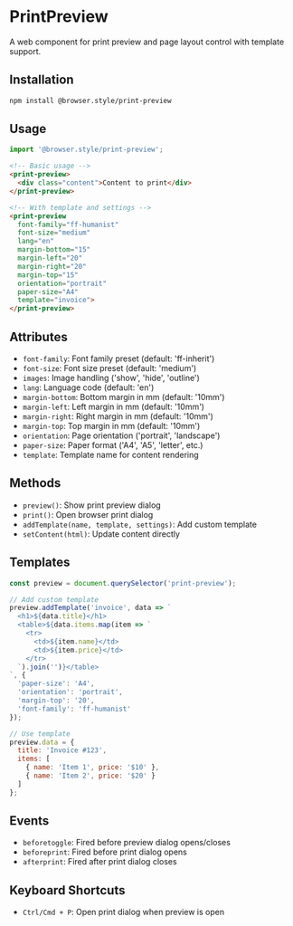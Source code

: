# PrintPreview

A web component for print preview and page layout control with template support.

## Installation

```bash
npm install @browser.style/print-preview
```

## Usage

```javascript
import '@browser.style/print-preview';
```

```html
<!-- Basic usage -->
<print-preview>
  <div class="content">Content to print</div>
</print-preview>

<!-- With template and settings -->
<print-preview
  font-family="ff-humanist"
  font-size="medium"
  lang="en"
  margin-bottom="15"
  margin-left="20"
  margin-right="20"
  margin-top="15"
  orientation="portrait"
  paper-size="A4"
  template="invoice">
</print-preview>
```

## Attributes

- `font-family`: Font family preset (default: 'ff-inherit')
- `font-size`: Font size preset (default: 'medium')
- `images`: Image handling ('show', 'hide', 'outline')
- `lang`: Language code (default: 'en')
- `margin-bottom`: Bottom margin in mm (default: '10mm')
- `margin-left`: Left margin in mm (default: '10mm')
- `margin-right`: Right margin in mm (default: '10mm')
- `margin-top`: Top margin in mm (default: '10mm')
- `orientation`: Page orientation ('portrait', 'landscape')
- `paper-size`: Paper format ('A4', 'A5', 'letter', etc.)
- `template`: Template name for content rendering

## Methods

- `preview()`: Show print preview dialog
- `print()`: Open browser print dialog
- `addTemplate(name, template, settings)`: Add custom template
- `setContent(html)`: Update content directly

## Templates

```javascript
const preview = document.querySelector('print-preview');

// Add custom template
preview.addTemplate('invoice', data => `
  <h1>${data.title}</h1>
  <table>${data.items.map(item => `
    <tr>
      <td>${item.name}</td>
      <td>${item.price}</td>
    </tr>
  `).join('')}</table>
`, {
  'paper-size': 'A4',
  'orientation': 'portrait',
  'margin-top': '20',
  'font-family': 'ff-humanist'
});

// Use template
preview.data = {
  title: 'Invoice #123',
  items: [
    { name: 'Item 1', price: '$10' },
    { name: 'Item 2', price: '$20' }
  ]
};
```

## Events

- `beforetoggle`: Fired before preview dialog opens/closes
- `beforeprint`: Fired before print dialog opens
- `afterprint`: Fired after print dialog closes

## Keyboard Shortcuts

- `Ctrl/Cmd + P`: Open print dialog when preview is open

